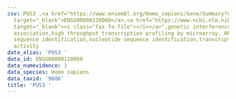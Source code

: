 ```yaml
---
csv: PUS3 ,<a href="https://www.ensembl.org/Homo_sapiens/Gene/Summary?db=core;g=ENSG00000110060"
  target="_blank">ENSG00000110060</a>,<a href="https://www.ncbi.nlm.nih.gov/pubmed/28369544"
  target="_blank"><i class="fas fa-file"></i></a>",genetic interference,functional
  association,high throughput transcription profiling by microarray, HF73 cells,nucleotide
  sequence identification,nucleotide sequence identification,transcriptional regulation,down-regulates
  activity
data_alias: 'PUS3 '
data_id: ENSG00000110060
data_numevidence: 1
data_species: Homo sapiens
data_taxid: '9606'
title: 'PUS3 '
---
```

